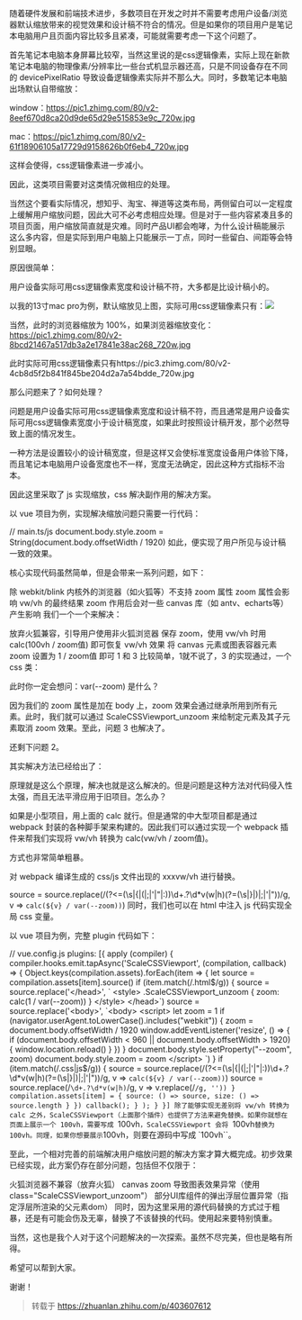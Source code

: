
随着硬件发展和前端技术进步，多数项目在开发之时并不需要考虑用户设备/浏览器默认缩放带来的视觉效果和设计稿不符合的情况。但是如果你的项目用户是笔记本电脑用户且页面内容比较多且紧凑，可能就需要考虑一下这个问题了。

首先笔记本电脑本身屏幕比较窄，当然这里说的是css逻辑像素，实际上现在新款笔记本电脑的物理像素/分辨率比一些台式机显示器还高，只是不同设备存在不同的 devicePixelRatio 导致设备逻辑像素实际并不那么大。同时，多数笔记本电脑出场默认自带缩放：

window：https://pic1.zhimg.com/80/v2-8eef670d8ca20d9de65d29e515853e9c_720w.jpg



mac：https://pic1.zhimg.com/80/v2-61f18906105a17729d9158626b0f6eb4_720w.jpg


这样会使得，css逻辑像素进一步减小。

因此，这类项目需要对这类情况做相应的处理。

当然这个要看实际情况，想知乎、淘宝、禅道等这类布局，两侧留白可以一定程度上缓解用户缩放问题，因此大可不必考虑相应处理。但是对于一些内容紧凑且多的项目页面，用户缩放简直就是灾难。同时产品UI都会咆哮，为什么设计稿能展示这么多内容，但是实际到用户电脑上只能展示一丁点，同时一些留白、间距等会特别显眼。

原因很简单：

用户设备实际可用css逻辑像素宽度和设计稿不符，大多都是比设计稿小的。

以我的13寸mac pro为例，默认缩放见上图，实际可用css逻辑像素只有：![](https://img2020.cnblogs.com/blog/2483371/202110/2483371-20211014104914615-732871386.png)



当然，此时的浏览器缩放为 100%，如果浏览器缩放变化：https://pic1.zhimg.com/80/v2-8bcd21467a517db3a2e17841e38ac268_720w.jpg


此时实际可用css逻辑像素只有https://pic3.zhimg.com/80/v2-4cb8d5f2b841f845be204d2a7a54bdde_720w.jpg


那么问题来了？如何处理？

问题是用户设备实际可用css逻辑像素宽度和设计稿不符，而且通常是用户设备实际可用css逻辑像素宽度小于设计稿宽度，如果此时按照设计稿开发，那个必然导致上面的情况发生。

一种方法是设置较小的设计稿宽度，但是这样又会使标准宽度设备用户体验下降，而且笔记本电脑用户设备宽度也不一样，宽度无法确定，因此这种方式指标不治本。

因此这里采取了 js 实现缩放，css 解决副作用的解决方案。

以 vue 项目为例，实现解决缩放问题只需要一行代码：


// main.ts/js
document.body.style.zoom = String(document.body.offsetWidth / 1920)
如此，便实现了用户所见与设计稿一致的效果。

核心实现代码虽然简单，但是会带来一系列问题，如下：

除 webkit/blink 内核外的浏览器（如火狐等）不支持 zoom 属性
zoom 属性会影响 vw/vh 的最终结果
zoom 作用后会对一些 canvas 库（如 antv、echarts等）产生影响
我们一个一个来解决：

放弃火狐兼容，引导用户使用非火狐浏览器
保存 zoom，使用 vw/vh 时用 calc(100vh / zoom值) 即可恢复 vw/vh 效果
将 canvas 元素或图表容器元素 zoom 设置为 1 / zoom值 即可
1 和 3 比较简单，1就不说了，3 的实现通过，一个 css 类：

<style>
    .ScaleCSSViewport_unzoom {
        zoom: calc(1 / var(--zoom))
    }
</style>
此时你一定会想问：var(--zoom) 是什么？

<script>
    let zoom = 1
    if (navigator.userAgent.toLowerCase().includes("webkit")) {
        zoom = document.body.offsetWidth / 1920
    }
    document.body.style.setProperty("--zoom", zoom)
    document.body.style.zoom = zoom
</script>
因为我们的 zoom 属性是加在 body 上，zoom 效果会通过继承所用到所有元素。此时，我们就可以通过 ScaleCSSViewport_unzoom 来给制定元素及其子元素取消 zoom 效果。至此，问题 3 也解决了。

还剩下问题 2。

其实解决方法已经给出了：

<style>
    .xxx {
        // before
        height: 100vh;
        // after
        heigth: calc(100vh / var(--zoom))
    }
</style>
原理就是这么个原理，解决也就是这么解决的。但是问题是这种方法对代码侵入性太强，而且无法平滑应用于旧项目。怎么办？

如果是小型项目，用上面的 calc 就行。但是通常的中大型项目都是通过 webpack 封装的各种脚手架来构建的。因此我们可以通过实现一个 webpack 插件来帮我们实现将 vw/vh 转换为 calc(vw/vh / zoom值)。

方式也非常简单粗暴。

对 webpack 编译生成的 css/js 文件出现的 xxxvw/vh 进行替换。

source = source.replace(/(?<=(\s|\{|\(|;|'|"|:))\d+.?\d*v(w|h)(?=(\s|\}|\)|;|'|"))/g, v => `calc(${v} / var(--zoom))`)
同时，我们也可以在 html 中注入 js 代码实现全局 css 变量。

以 vue 项目为例，完整 plugin 代码如下：

// vue.config.js
plugins: [{
    apply (compiler) {
        compiler.hooks.emit.tapAsync('ScaleCSSViewport', (compilation, callback) => {
                Object.keys(compilation.assets).forEach(item => {
                    let source = compilation.assets[item].source()
                    if (item.match(/.html$/g)) {
                        source = source.replace('</head>', `
                            <style>
                                .ScaleCSSViewport_unzoom { zoom: calc(1 / var(--zoom)) }
                            </style>
                        </head>`)
                        source = source.replace('<body>', `<body>
                            <script>
                                let zoom = 1
                                if (navigator.userAgent.toLowerCase().includes("webkit")) {
                                    zoom = document.body.offsetWidth / 1920
                                    window.addEventListener('resize', () => {
                                        if (document.body.offsetWidth < 960 || document.body.offsetWidth > 1920) {
                                            window.location.reload()
                                        }
                                    })
                                }
                                document.body.style.setProperty("--zoom", zoom)
                                document.body.style.zoom = zoom
                            </script>
                        `)
                    }
                    if (item.match(/.css|js$/g)) {
                        source = source.replace(/(?<=(\s|\{|\(|;|'|"|:))\d+.?\d*v(w|h)(?=(\s|\}|\)|;|'|"))/g, v => `calc(${v} / var(--zoom))`)
                        source = source.replace(/`\d+.?\d*v(w|h)`/g, v => v.replace(/`/g, ''))
                    }
                    compilation.assets[item] = {
                        source: () => source,
                        size: () => source.length
                    }
                })
                callback();
            }
        );
    }
}]
除了能够实现无差别将 vw/vh 转换为 calc 之外，ScaleCSSViewport（上面那个插件）也提供了方法来避免替换。如果你就想在页面上展示一个 100vh，需要写成 `100vh`，ScaleCSSViewport 会将 `100vh` 替换为 100vh。同理，如果你想要展示 `100vh，则要在源码中写成 `100vh``。

至此，一个相对完善的前端解决用户缩放问题的解决方案才算大概完成。初步效果已经实现，此方案仍存在部分问题，包括但不仅限于：

火狐浏览器不兼容（放弃火狐）
canvas zoom 导致图表效果异常（使用 class="ScaleCSSViewport_unzoom"）
部分UI库组件的弹出浮层位置异常（指定浮层所渲染的父元素dom）
同时，因为这里采用的源代码替换的方式过于粗暴，还是有可能会伤及无辜，替换了不该替换的代码。使用起来要特别慎重。

当然，这也是我个人对于这个问题解决的一次探索。虽然不尽完美，但也是略有所得。

希望可以帮到大家。

谢谢！




> 转载于  https://zhuanlan.zhihu.com/p/403607612
